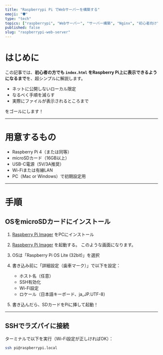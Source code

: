 ```yaml
---
title: "Raspberrypi Pi でWebサーバーを構築する"
emoji: "🛡️"
type: "tech"
topics: ["raspberrypi", "Webサーバー", "サーバー構築", "Nginx", "初心者向け"]
published: false
slug: "raspberrypi-web-server"
---
```


# はじめに
この記事では、**初心者の方でも `index.html` をRaspberry Pi上に表示できるようになるまで**を、超シンプルに解説します。

- ネットに公開しないローカル限定
- なるべく手順を減らす
- 実際にファイルが表示されるところまで

をゴールにします！

---

# 用意するもの

- Raspberry Pi 4（または同等）
- microSDカード（16GB以上）
- USB-C電源（5V/3A推奨）
- Wi-Fiまたは有線LAN
- PC（Mac or Windows）で初期設定用

---

# 手順
## OSをmicroSDカードにインストール

1. [Raspberry Pi Imager](https://www.raspberrypi.com/software/) をPCにインストール
2. [Raspberry Pi Imager](https://www.raspberrypi.com/software/) を起動する。
このような画面になります。


4. OSは「Raspberry Pi OS Lite (32bit)」を選択
5. 書き込み前に「詳細設定（歯車マーク）」で以下を設定：
   - ホスト名（任意）
   - SSH有効化
   - Wi-Fi設定
   - ロケール（日本語キーボード、ja_JP.UTF-8）
6. 書き込んだら、SDカードをPiに挿して起動！

---

## SSHでラズパイに接続

ターミナルで以下を実行（Wi-Fi設定が正しければOK）：

```bash
ssh pi@raspberrypi.local